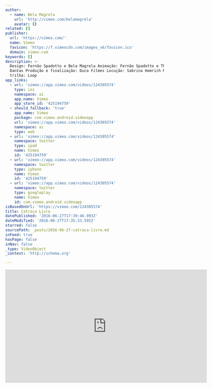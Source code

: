 ```yaml
---
author:
  - name: Bela Magrela
    url: 'http://vimeo.com/belamagrela'
    avatar: {}
related: []
publisher:
  url: 'https://vimeo.com/'
  name: Vimeo
  favicon: 'https://f.vimeocdn.com/images_v6/favicon.ico'
  domain: vimeo.com
keywords: []
description: >-
  Design: Fernão Spadotto e Bela Magrela Animação: Fernão Spadotto e Thiago
  Dantas Produção e finalização: Duca Filmes Locução: Sabrina Homrich Mixagem e
  trilha: Loop
app_links:
  - url: 'vimeo://app.vimeo.com/videos/124305574'
    type: ios
    namespace: ai
    app_name: Vimeo
    app_store_id: '425194759'
  - should_fallback: 'true'
    app_name: Vimeo
    package: com.vimeo.android.videoapp
    url: 'vimeo://app.vimeo.com/videos/124305574'
    namespace: ai
    type: web
  - url: 'vimeo://app.vimeo.com/videos/124305574'
    namespace: twitter
    type: ipad
    name: Vimeo
    id: '425194759'
  - url: 'vimeo://app.vimeo.com/videos/124305574'
    namespace: twitter
    type: iphone
    name: Vimeo
    id: '425194759'
  - url: 'vimeo://app.vimeo.com/videos/124305574'
    namespace: twitter
    type: googleplay
    name: Vimeo
    id: com.vimeo.android.videoapp
isBasedOnUrl: 'https://vimeo.com/124305574'
title: Catraca Livre
datePublished: '2016-06-27T17:39:46.993Z'
dateModified: '2016-06-27T17:35:33.595Z'
starred: false
sourcePath: _posts/2016-06-27-catraca-livre.md
inFeed: true
hasPage: false
inNav: false
_type: VideoObject
_context: 'http://schema.org'

---
```

<iframe src="https://cdn.embedly.com/widgets/media.html?src=https%3A%2F%2Fplayer.vimeo.com%2Fvideo%2F124305574&amp;url=https%3A%2F%2Fvimeo.com%2F124305574&amp;image=http%3A%2F%2Fi.vimeocdn.com%2Fvideo%2F513993464_640.jpg&amp;key=b7d04c9b404c499eba89ee7072e1c4f7&amp;type=text%2Fhtml&amp;schema=vimeo" width="640" height="360" scrolling="no" frameborder="0" allowfullscreen="" style=""></iframe>